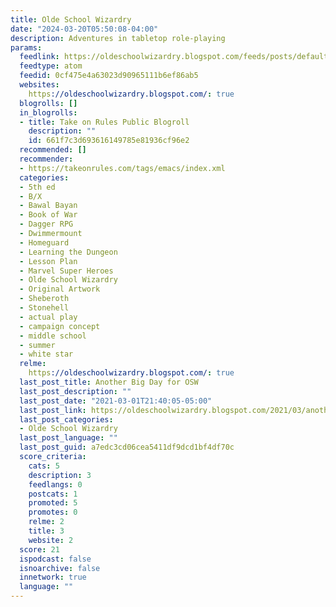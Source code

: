 ```yaml
---
title: Olde School Wizardry
date: "2024-03-20T05:50:08-04:00"
description: Adventures in tabletop role-playing
params:
  feedlink: https://oldeschoolwizardry.blogspot.com/feeds/posts/default
  feedtype: atom
  feedid: 0cf475e4a63023d90965111b6ef86ab5
  websites:
    https://oldeschoolwizardry.blogspot.com/: true
  blogrolls: []
  in_blogrolls:
  - title: Take on Rules Public Blogroll
    description: ""
    id: 661f7c3d693616149785e81936cf96e2
  recommended: []
  recommender:
  - https://takeonrules.com/tags/emacs/index.xml
  categories:
  - 5th ed
  - B/X
  - Bawal Bayan
  - Book of War
  - Dagger RPG
  - Dwimmermount
  - Homeguard
  - Learning the Dungeon
  - Lesson Plan
  - Marvel Super Heroes
  - Olde School Wizardry
  - Original Artwork
  - Sheberoth
  - Stonehell
  - actual play
  - campaign concept
  - middle school
  - summer
  - white star
  relme:
    https://oldeschoolwizardry.blogspot.com/: true
  last_post_title: Another Big Day for OSW
  last_post_description: ""
  last_post_date: "2021-03-01T21:40:05-05:00"
  last_post_link: https://oldeschoolwizardry.blogspot.com/2021/03/another-big-day-for-osw.html
  last_post_categories:
  - Olde School Wizardry
  last_post_language: ""
  last_post_guid: a7edc3cd06cea5411df9dcd1bf4df70c
  score_criteria:
    cats: 5
    description: 3
    feedlangs: 0
    postcats: 1
    promoted: 5
    promotes: 0
    relme: 2
    title: 3
    website: 2
  score: 21
  ispodcast: false
  isnoarchive: false
  innetwork: true
  language: ""
---
```

